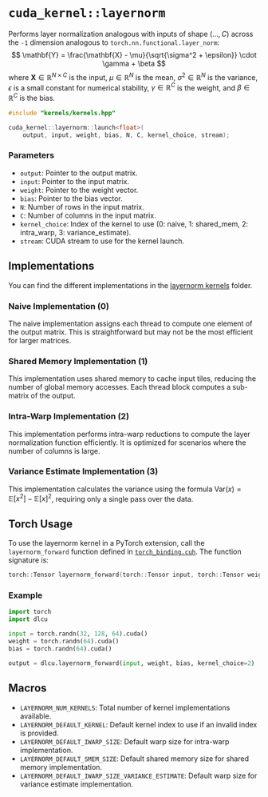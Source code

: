 # `cuda_kernel::layernorm`

Performs layer normalization analogous with inputs of shape $(...,C)$ across the `-1` dimension analogous to `torch.nn.functional.layer_norm`:
$$
\mathbf{Y} = \frac{\mathbf{X} - \mu}{\sqrt{\sigma^2 + \epsilon}} \cdot \gamma + \beta
$$
where $\mathbf{X} \in \mathbb{R}^{N \times C}$ is the input, $\mu \in \mathbb{R}^{N}$ is the mean, $\sigma^2 \in \mathbb{R}^{N}$ is the variance, $\epsilon$ is a small constant for numerical stability, $\gamma \in \mathbb{R}^{C}$ is the weight, and $\beta \in \mathbb{R}^{C}$ is the bias.

```cpp
#include "kernels/kernels.hpp"

cuda_kernel::layernorm::launch<float>(
    output, input, weight, bias, N, C, kernel_choice, stream);
```

### Parameters

- `output`: Pointer to the output matrix.
- `input`: Pointer to the input matrix.
- `weight`: Pointer to the weight vector.
- `bias`: Pointer to the bias vector.
- `N`: Number of rows in the input matrix.
- `C`: Number of columns in the input matrix.
- `kernel_choice`: Index of the kernel to use (0: naive, 1: shared_mem, 2: intra_warp, 3: variance_estimate).
- `stream`: CUDA stream to use for the kernel launch.

## Implementations

You can find the different implementations in the [layernorm kernels](../../csrc/kernels/layernorm) folder.

### Naive Implementation (0)

The naive implementation assigns each thread to compute one element of the output matrix. This is straightforward but may not be the most efficient for larger matrices.

### Shared Memory Implementation (1)

This implementation uses shared memory to cache input tiles, reducing the number of global memory accesses. Each thread block computes a sub-matrix of the output.

### Intra-Warp Implementation (2)

This implementation performs intra-warp reductions to compute the layer normalization function efficiently. It is optimized for scenarios where the number of columns is large.

### Variance Estimate Implementation (3)

This implementation calculates the variance using the formula $\text{Var}(x) = \mathbb{E}[x^2] - \mathbb{E}[x]^2$, requiring only a single pass over the data.

## Torch Usage

To use the layernorm kernel in a PyTorch extension, call the `layernorm_forward` function defined in [`torch_binding.cuh`](../../csrc/kernels/layernorm/torch_binding.cuh). The function signature is:

```cpp
torch::Tensor layernorm_forward(torch::Tensor input, torch::Tensor weight, torch::Tensor bias, int kernel_choice = LAYERNORM_DEFAULT_KERNEL);
```

### Example

```python
import torch
import dlcu

input = torch.randn(32, 128, 64).cuda()
weight = torch.randn(64).cuda()
bias = torch.randn(64).cuda()

output = dlcu.layernorm_forward(input, weight, bias, kernel_choice=2)
```

## Macros

- `LAYERNORM_NUM_KERNELS`: Total number of kernel implementations available.
- `LAYERNORM_DEFAULT_KERNEL`: Default kernel index to use if an invalid index is provided.
- `LAYERNORM_DEFAULT_IWARP_SIZE`: Default warp size for intra-warp implementation.
- `LAYERNORM_DEFAULT_SMEM_SIZE`: Default shared memory size for shared memory implementation.
- `LAYERNORM_DEFAULT_IWARP_SIZE_VARIANCE_ESTIMATE`: Default warp size for variance estimate implementation.

